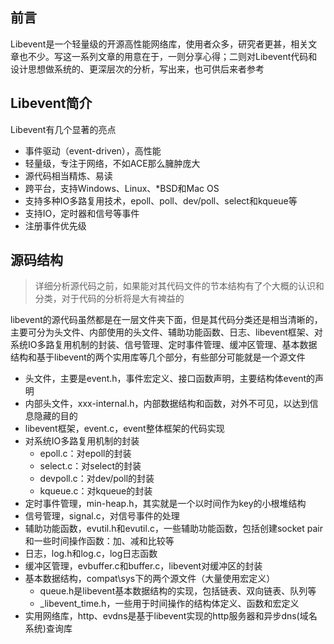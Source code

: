 ## 前言

Libevent是一个轻量级的开源高性能网络库，使用者众多，研究者更甚，相关文章也不少。写这一系列文章的用意在于，一则分享心得；二则对Libevent代码和设计思想做系统的、更深层次的分析，写出来，也可供后来者参考

## Libevent简介

Libevent有几个显著的亮点

* 事件驱动（event-driven），高性能
* 轻量级，专注于网络，不如ACE那么臃肿庞大
* 源代码相当精炼、易读
* 跨平台，支持Windows、Linux、*BSD和Mac OS
* 支持多种IO多路复用技术，epoll、poll、dev/poll、select和kqueue等
* 支持IO，定时器和信号等事件
* 注册事件优先级

## 源码结构

>详细分析源代码之前，如果能对其代码文件的节本结构有了个大概的认识和分类，对于代码的分析将是大有裨益的

libevent的源代码虽然都是在一层文件夹下面，但是其代码分类还是相当清晰的，主要可分为头文件、内部使用的头文件、辅助功能函数、日志、libevent框架、对系统IO多路复用机制的封装、信号管理、定时事件管理、缓冲区管理、基本数据结构和基于libevent的两个实用库等几个部分，有些部分可能就是一个源文件

* 头文件，主要是event.h，事件宏定义、接口函数声明，主要结构体event的声明
* 内部头文件，xxx-internal.h，内部数据结构和函数，对外不可见，以达到信息隐藏的目的
* libevent框架，event.c，event整体框架的代码实现
* 对系统IO多路复用机制的封装
	* epoll.c：对epoll的封装
	* select.c：对select的封装
	* devpoll.c：对dev/poll的封装
	* kqueue.c：对kqueue的封装
* 定时事件管理，min-heap.h，其实就是一个以时间作为key的小根堆结构
* 信号管理，signal.c，对信号事件的处理
* 辅助功能函数，evutil.h和evutil.c，一些辅助功能函数，包括创建socket pair和一些时间操作函数：加、减和比较等
* 日志，log.h和log.c，log日志函数
* 缓冲区管理，evbuffer.c和buffer.c，libevent对缓冲区的封装
* 基本数据结构，compat\sys下的两个源文件（大量使用宏定义）
	* queue.h是libevent基本数据结构的实现，包括链表、双向链表、队列等
	* \_libevent\_time.h，一些用于时间操作的结构体定义、函数和宏定义
* 实用网络库，http、evdns是基于libevent实现的http服务器和异步dns(域名系统)查询库
